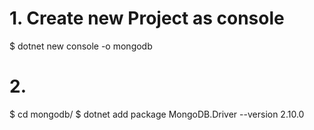 # 1. Create new Project as console

   $ dotnet new console -o mongodb

# 2. 
   $ cd mongodb/
   $ dotnet add package MongoDB.Driver --version 2.10.0
